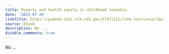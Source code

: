 ```yaml
---
title: Poverty and health equity in childhood leukemia
date: '2023-07-20'
linkTitle: https://pubmed.ncbi.nlm.nih.gov/37471111/?utm_source=curl&utm_medium=rss&utm_campaign=journals&utm_content=7603509&fc=None&ff=20230720180406&v=2.17.9.post6+86293ac
source: Blood
description: No ...
disable_comments: true
---
```

No ...